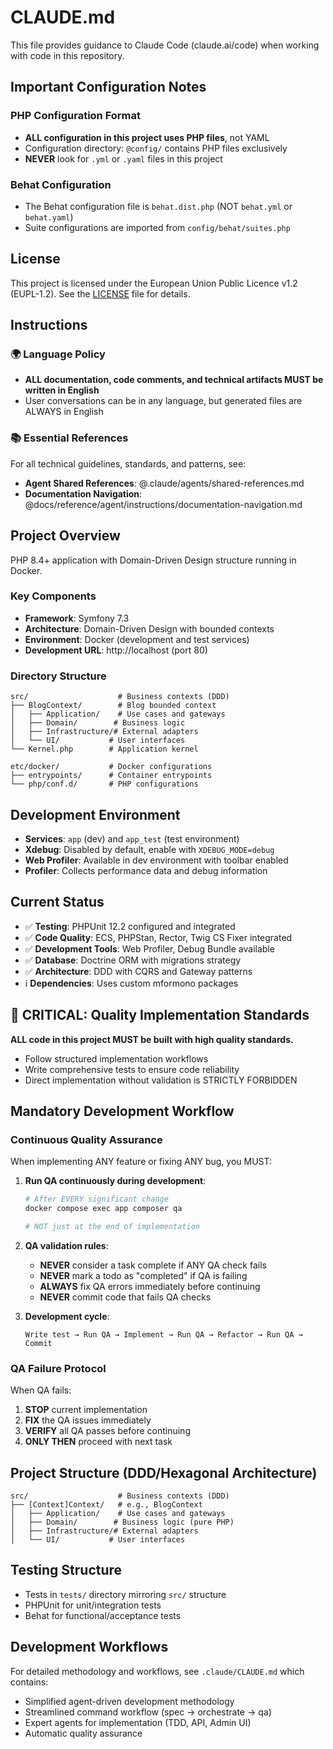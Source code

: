 # CLAUDE.md

This file provides guidance to Claude Code (claude.ai/code) when working with code in this repository.

## Important Configuration Notes

### PHP Configuration Format
- **ALL configuration in this project uses PHP files**, not YAML
- Configuration directory: `@config/` contains PHP files exclusively
- **NEVER** look for `.yml` or `.yaml` files in this project

### Behat Configuration
- The Behat configuration file is `behat.dist.php` (NOT `behat.yml` or `behat.yaml`)
- Suite configurations are imported from `config/behat/suites.php`

## License

This project is licensed under the European Union Public Licence v1.2 (EUPL-1.2). See the [LICENSE](LICENSE) file for details.

## Instructions

### 🌍 Language Policy
- **ALL documentation, code comments, and technical artifacts MUST be written in English**
- User conversations can be in any language, but generated files are ALWAYS in English

### 📚 Essential References
For all technical guidelines, standards, and patterns, see:
- **Agent Shared References**: @.claude/agents/shared-references.md
- **Documentation Navigation**: @docs/reference/agent/instructions/documentation-navigation.md

## Project Overview

PHP 8.4+ application with Domain-Driven Design structure running in Docker.

### Key Components
- **Framework**: Symfony 7.3
- **Architecture**: Domain-Driven Design with bounded contexts
- **Environment**: Docker (development and test services)
- **Development URL**: http://localhost (port 80)

### Directory Structure
```
src/                    # Business contexts (DDD)
├── BlogContext/        # Blog bounded context  
│   ├── Application/    # Use cases and gateways
│   ├── Domain/        # Business logic
│   ├── Infrastructure/# External adapters
│   └── UI/           # User interfaces
└── Kernel.php        # Application kernel

etc/docker/           # Docker configurations
├── entrypoints/      # Container entrypoints
└── php/conf.d/       # PHP configurations
```

## Development Environment

- **Services**: `app` (dev) and `app_test` (test environment)
- **Xdebug**: Disabled by default, enable with `XDEBUG_MODE=debug`
- **Web Profiler**: Available in dev environment with toolbar enabled
- **Profiler**: Collects performance data and debug information

## Current Status

- ✅ **Testing**: PHPUnit 12.2 configured and integrated
- ✅ **Code Quality**: ECS, PHPStan, Rector, Twig CS Fixer integrated
- ✅ **Development Tools**: Web Profiler, Debug Bundle available
- ✅ **Database**: Doctrine ORM with migrations strategy
- ✅ **Architecture**: DDD with CQRS and Gateway patterns
- ℹ️ **Dependencies**: Uses custom mformono packages

## 🚨 CRITICAL: Quality Implementation Standards

**ALL code in this project MUST be built with high quality standards.**
- Follow structured implementation workflows
- Write comprehensive tests to ensure code reliability
- Direct implementation without validation is STRICTLY FORBIDDEN

## Mandatory Development Workflow

### Continuous Quality Assurance

When implementing ANY feature or fixing ANY bug, you MUST:

1. **Run QA continuously during development**:
   ```bash
   # After EVERY significant change
   docker compose exec app composer qa
   
   # NOT just at the end of implementation
   ```

2. **QA validation rules**:
   - **NEVER** consider a task complete if ANY QA check fails
   - **NEVER** mark a todo as "completed" if QA is failing
   - **ALWAYS** fix QA errors immediately before continuing
   - **NEVER** commit code that fails QA checks

3. **Development cycle**:
   ```
   Write test → Run QA → Implement → Run QA → Refactor → Run QA → Commit
   ```

### QA Failure Protocol

When QA fails:
1. **STOP** current implementation
2. **FIX** the QA issues immediately
3. **VERIFY** all QA passes before continuing
4. **ONLY THEN** proceed with next task

## Project Structure (DDD/Hexagonal Architecture)
```
src/                    # Business contexts (DDD)
├── [Context]Context/   # e.g., BlogContext
│   ├── Application/    # Use cases and gateways
│   ├── Domain/        # Business logic (pure PHP)
│   ├── Infrastructure/# External adapters
│   └── UI/           # User interfaces
```

## Testing Structure
- Tests in `tests/` directory mirroring `src/` structure
- PHPUnit for unit/integration tests
- Behat for functional/acceptance tests

## Development Workflows

For detailed methodology and workflows, see `.claude/CLAUDE.md` which contains:
- Simplified agent-driven development methodology
- Streamlined command workflow (spec → orchestrate → qa)
- Expert agents for implementation (TDD, API, Admin UI)
- Automatic quality assurance